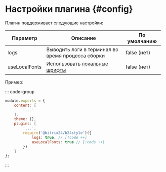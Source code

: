 # Настройки плагина {#config}

Плагин поддерживает следующие настройки:

<div class="info-wrapper">
	<table class="info">
		<thead>
			<tr>
				<th>Параметр</th>
				<th>Описание</th>
				<th>По умолчанию</th>
			</tr>
		</thead>
		<tbody>
			<tr>
				<td translate="no" class="variable">logs</td>
				<td translate="no" class="value">
					Выводить логи в терминал во время процесса сборки
				</td>
				<td translate="no" class="value">false (нет)</td>
			</tr>
			<tr>
				<td translate="no" class="variable">useLocalFonts</td>
				<td translate="no" class="value">
					Использовать <a href="/guide/working-with-fonts#local-font-family">локальные шрифты</a>
				</td>
				<td translate="no" class="value">false (нет)</td>
			</tr>
		</tbody>
	</table>
</div>

Пример:

::: code-group
```js [tailwind.config.js]
module.exports = {
    content: [
        '...'
    ],
    theme: {},
    plugins: [
        '...',
        require('@bitrix24/b24style')({
            logs: true, // [!code ++]
            useLocalFonts: true // [!code ++]
        })
    ]
};
```

:::